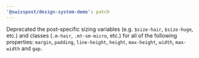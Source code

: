 ```yaml
---
'@swisspost/design-system-demo': patch
---
```


Deprecated the post-specific sizing variables (e.g. `$size-hair`, `$size-huge`, etc.) and classes (`.m-hair`, `.mt-sm-micro`, etc.) for all of the following properties: `margin`, `padding`, `line-height`, `height`, `max-height`, `width`, `max-width` and `gap`.
